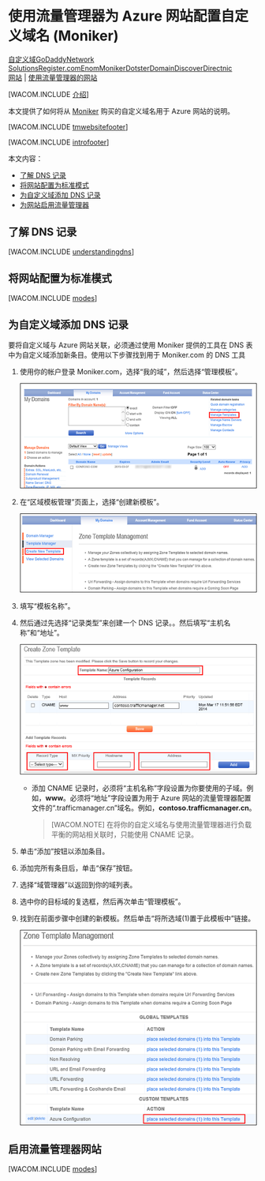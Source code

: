 <properties title="Learn how to configure an Azure web site that uses 流量管理器 to use a domain name registered with Moniker" pageTitle="Configure a Moniker domain name for an Azure web site using 流量管理器" metaKeywords="Windows Azure, Windows Azure Web Sites, Moniker, 流量管理器" description="Learn how to configure an Azure web site that uses 流量管理器 to use a domain name registered with Moniker" services="web-sites" documentationCenter="" authors="larryfr,jroth" />
<tags ms.service="web-sites"
    ms.date=""
    wacn.date="04/11/2015"
    />

# 使用流量管理器为 Azure 网站配置自定义域名 (Moniker)

<div class="dev-center-tutorial-selector sublanding"><a href="/zh-cn/documentation/articles/web-sites-custom-domain-name" title="自定义域">自定义域</a><a href="/zh-cn/documentation/articles/web-sites-godaddy-custom-domain-name" title="GoDaddy">GoDaddy</a><a href="/zh-cn/documentation/articles/web-sites-network-solutions-custom-domain-name" title="Network Solutions">Network Solutions</a><a href="/zh-cn/documentation/articles/web-sites-registerdotcom-custom-domain-name" title="Register.com">Register.com</a><a href="/zh-cn/documentation/articles/web-sites-enom-custom-domain-name" title="Enom">Enom</a><a href="/zh-cn/documentation/articles/web-sites-moniker-custom-domain-name" title="Moniker" class="current">Moniker</a><a href="/zh-cn/documentation/articles/web-sites-dotster-custom-domain-name" title="Dotster">Dotster</a><a href="/zh-cn/documentation/articles/web-sites-domaindiscover-custom-domain-name" title="DomainDiscover">DomainDiscover</a><a href="/zh-cn/documentation/articles/web-sites-directnic-custom-domain-name" title="Directnic">Directnic</a></div>

<div class="dev-center-tutorial-subselector"><a href="/zh-cn/documentation/articles/web-sites-moniker-custom-domain-name/" title="网站">网站</a> | <a href="/zh-cn/documentation/articles/web-sites-moniker-traffic-manager-custom-domain-name/" title="使用流量管理器的网站" class="current">使用流量管理器的网站</a></div>

[WACOM.INCLUDE [介绍][介绍]]

本文提供了如何将从 [Moniker][1] 购买的自定义域名用于 Azure 网站的说明。

[WACOM.INCLUDE [tmwebsitefooter][tmwebsitefooter]]

[WACOM.INCLUDE [introfooter][introfooter]]

本文内容：

-   [了解 DNS 记录][了解 DNS 记录]
-   [将网站配置为标准模式][将网站配置为标准模式]
-   [为自定义域添加 DNS 记录][为自定义域添加 DNS 记录]
-   [为网站启用流量管理器][为网站启用流量管理器]

## <a name="understanding-records"></a>了解 DNS 记录

[WACOM.INCLUDE [understandingdns][understandingdns]]

## <a name="bkmk_configsharedmode"></a>将网站配置为标准模式

[WACOM.INCLUDE [modes][modes]]

<a name="bkmk_configurecname"></a>

## 为自定义域添加 DNS 记录

</p>
要将自定义域与 Azure 网站关联，必须通过使用 Moniker 提供的工具在 DNS 表中为自定义域添加新条目。使用以下步骤找到用于 Moniker.com 的 DNS 工具

1.  使用你的帐户登录 Moniker.com，选择“我的域”，然后选择“管理模板”。

    ![Moniker 的“我的域”页面][Moniker 的“我的域”页面]

2.  在“区域模板管理”页面上，选择“创建新模板”。

    ![Moniker 区域模板管理][Moniker 区域模板管理]

3.  填写“模板名称”。

4.  然后通过先选择“记录类型”来创建一个 DNS 记录。。然后填写“主机名称”和“地址”。

    ![Moniker 创建区域模板][Moniker 创建区域模板]

    -   添加 CNAME 记录时，必须将“主机名称”字段设置为你要使用的子域。例如，**www**。必须将“地址”字段设置为用于 Azure 网站的流量管理器配置文件的“.trafficmanager.cn”域名。例如，**contoso.trafficmanager.cn**。

        > [WACOM.NOTE] 在将你的自定义域名与使用流量管理器进行负载平衡的网站相关联时，只能使用 CNAME 记录。

5.  单击“添加”按钮以添加条目。

6.  添加完所有条目后，单击“保存”按钮。

7.  选择“域管理器”以返回到你的域列表。

8.  选中你的目标域的复选框，然后再次单击“管理模板”。

9.  找到在前面步骤中创建的新模板。然后单击“将所选域(1)置于此模板中”链接。

    ![Moniker 创建区域模板][2]

## <a name="enabledomain"></a>启用流量管理器网站

[WACOM.INCLUDE [modes][3]]

  [自定义域]: /zh-cn/documentation/articles/web-sites-custom-domain-name "自定义域"
  [GoDaddy]: /zh-cn/documentation/articles/web-sites-godaddy-custom-domain-name "GoDaddy"
  [Network Solutions]: /zh-cn/documentation/articles/web-sites-network-solutions-custom-domain-name "Network Solutions"
  [Register.com]: /zh-cn/documentation/articles/web-sites-registerdotcom-custom-domain-name "Register.com"
  [Enom]: /zh-cn/documentation/articles/web-sites-enom-custom-domain-name "Enom"
  [Moniker]: /zh-cn/documentation/articles/web-sites-moniker-custom-domain-name "Moniker"
  [Dotster]: /zh-cn/documentation/articles/web-sites-dotster-custom-domain-name "Dotster"
  [DomainDiscover]: /zh-cn/documentation/articles/web-sites-domaindiscover-custom-domain-name "DomainDiscover"
  [Directnic]: /zh-cn/documentation/articles/web-sites-directnic-custom-domain-name "Directnic"
  [网站]: /zh-cn/documentation/articles/web-sites-moniker-custom-domain-name/ "网站"
  [使用流量管理器的网站]: /zh-cn/documentation/articles/web-sites-moniker-traffic-manager-custom-domain-name/ "使用流量管理器的网站"
  [介绍]: ../includes/custom-dns-web-site-intro-traffic-manager.md
  [1]: https://moniker.com
  [tmwebsitefooter]: ../includes/custom-dns-web-site-traffic-manager-notes.md
  [introfooter]: ../includes/custom-dns-web-site-intro-notes.md
  [了解 DNS 记录]: #understanding-records
  [将网站配置为标准模式]: #bkmk_configsharedmode
  [为自定义域添加 DNS 记录]: #bkmk_configurecname
  [为网站启用流量管理器]: #enabledomain
  [understandingdns]: ../includes/custom-dns-web-site-understanding-dns-traffic-manager.md
  [modes]: ../includes/custom-dns-web-site-modes-traffic-manager.md
  [Moniker 的“我的域”页面]: .\media\web-sites-moniker-custom-domain-name\Moniker_MyDomains.png
  [Moniker 区域模板管理]: .\media\web-sites-moniker-custom-domain-name\Moniker_ZoneManager.png
  [Moniker 创建区域模板]: .\media\web-sites-moniker-custom-domain-name\Moniker_CreateZoneTemplate_TM.png
  [2]: .\media\web-sites-moniker-custom-domain-name\Moniker_ZoneAssignment.png
  [3]: ../includes/custom-dns-web-site-enable-on-traffic-manager.md
